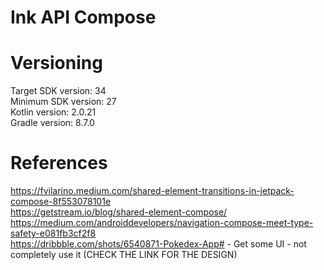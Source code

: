 # Ink API Compose


# Versioning
Target SDK version: 34 <br />
Minimum SDK version: 27 <br />
Kotlin version: 2.0.21 <br />
Gradle version: 8.7.0 <br />

# References
https://fvilarino.medium.com/shared-element-transitions-in-jetpack-compose-8f553078101e <br />
https://getstream.io/blog/shared-element-compose/  <br />
https://medium.com/androiddevelopers/navigation-compose-meet-type-safety-e081fb3cf2f8  <br />
https://dribbble.com/shots/6540871-Pokedex-App# - Get some UI - not completely use it (CHECK THE LINK FOR THE DESIGN)  <br />